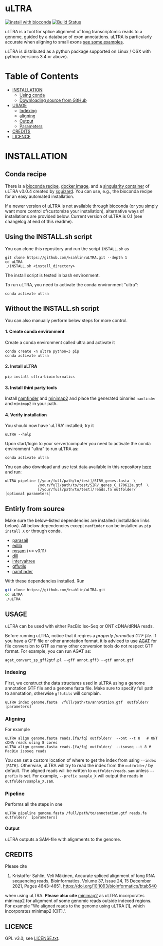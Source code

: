 uLTRA
===========
[![install with bioconda](https://img.shields.io/badge/install%20with-bioconda-brightgreen.svg?style=flat)](http://bioconda.github.io/recipes/ultra_bioinformatics/README.html) [![Build Status](https://travis-ci.org/ksahlin/uLTRA.svg?branch=master)](https://travis-ci.org/ksahlin/uLTRA)


uLTRA is a tool for splice alignment of long transcriptomic reads to a genome, guided by a database of exon annotations. uLTRA is particularly accurate when aligning to small exons [see some examples](https://github.com/ksahlin/ultra/tree/master/data/images). 

uLTRA is distributed as a python package supported on Linux / OSX with python (versions 3.4 or above). 


Table of Contents
=================

  * [INSTALLATION](#INSTALLATION)
    * [Using conda](#Using-conda)
    * [Downloading source from GitHub](#Downloading-source-from-github)
  * [USAGE](#USAGE)
    * [Indexing](#Indexing)
    * [aligning](#Aligning)
    * [Output](#Output)
    * [Parameters](#Parameters)
  * [CREDITS](#CREDITS)
  * [LICENCE](#LICENCE)



INSTALLATION
=================

## Conda recipe

There is a [bioconda recipe](https://bioconda.github.io/recipes/ultra_bioinformatics/README.html), [docker image](https://quay.io/repository/biocontainers/ultra_bioinformatics?tab=tags), and a [singularity container](https://depot.galaxyproject.org/singularity/ultra_bioinformatics%3A0.0.4--pyh5e36f6f_1) of uLTRA v0.0.4 created by [sguizard](https://github.com/sguizard). You can use, e.g., the bioconda recipe for an easy automated installation. 

If a newer version of uLTRA is not available through bioconda (or you simply want more control of/customize your installation), alternative ways of installations are provided below. Current version of uLTRA is 0.1 (see changelog at end of this readme).

## Using the INSTALL.sh script

You can clone this repository and 
run the script `INSTALL.sh` as

```
git clone https://github.com/ksahlin/uLTRA.git --depth 1
cd uLTRA
./INSTALL.sh <install_directory>
```

The install script is tested in bash environment. 

To run uLTRA, you need to activate the conda environment "ultra":

```
conda activate ultra
```

## Without the INSTALL.sh script

You can also manually perform below steps for more control.

#### 1. Create conda environment

Create a conda environment called ultra and activate it

```
conda create -n ultra python=3 pip 
conda activate ultra
```

#### 2. Install uLTRA 

```
pip install ultra-bioinformatics
```

#### 3. Install third party tools 

Install [namfinder](https://github.com/ksahlin/namfinder) and [minimap2](https://github.com/lh3/minimap2) and
place the generated binaries `namfinder` and `minimap2` in your path. 

#### 4. Verify installation

You should now have 'uLTRA' installed; try it

```
uLTRA --help
```

Upon start/login to your server/computer you need to activate the conda environment "ultra" to run uLTRA as:
```
conda activate ultra
```

You can also download and use test data available in this repository [here](https://github.com/ksahlin/ultra/tree/master/test) and run: 

```
uLTRA pipeline [/your/full/path/to/test]/SIRV_genes.fasta  \
               /your/full/path/to/test/SIRV_genes_C_170612a.gtf  \
               [/your/full/path/to/test]/reads.fa outfolder/  [optional parameters]
```



## Entirly from source


Make sure the below-listed dependencies are installed (installation links below). All below dependencies except `namfinder` can be installed as `pip install X` or through conda.
* [parasail](https://github.com/jeffdaily/parasail-python)
* [edlib](https://github.com/Martinsos/edlib)
* [pysam](http://pysam.readthedocs.io/en/latest/installation.html) (>= v0.11)
* [dill](https://pypi.org/project/dill/)
* [intervaltree](https://github.com/chaimleib/intervaltree/tree/master/intervaltree)
* [gffutils](https://pythonhosted.org/gffutils/)
* [namfinder](https://github.com/ksahlin/namfinder)

With these dependencies installed. Run

```sh
git clone https://github.com/ksahlin/uLTRA.git
cd uLTRA
./uLTRA
```


USAGE
----------------

uLTRA can be used with either PacBio Iso-Seq or ONT cDNA/dRNA reads. 

Before running uLTRA, notice that it reqires a _properly formatted GTF file_. If you have a GFF file or other annotation format, it is adviced to use [AGAT](https://github.com/NBISweden/AGAT) for file conversion to GTF as many other conversion tools do not respect GTF format. For example, you can run AGAT as:

```
agat_convert_sp_gff2gtf.pl --gff annot.gff3 --gtf annot.gtf
```


### Indexing

First, we construct the data structures used in uLTRA using a genome annotation GTF file and a genome fasta file.
Make sure to specify full path to annotation, otherwise `gffutils` will complain.

```
uLTRA index genome.fasta  /full/path/to/annotation.gtf  outfolder/  [parameters]
```


### Aligning

For example

```
uLTRA align genome.fasta reads.[fa/fq] outfolder/  --ont --t 8   # ONT cDNA reads using 8 cores
uLTRA align genome.fasta reads.[fa/fq] outfolder/  --isoseq --t 8 # PacBio isoseq reads
```

You can set a custom location of where to get the index from using `--index [PATH]`. Otherwise, uLTRA will try to read the index from the `outfolder/` by default. The aligned reads will be written to `outfolder/reads.sam` unless `--prefix` is set. For example, `--prefix sample_X` will output the reads in `outfolder/sample_X.sam`.

### Pipeline

Performs all the steps in one

```
uLTRA pipeline genome.fasta /full/path/to/annotation.gtf reads.fa outfolder/  [parameters]
```

#### Output

uLTRA outputs a SAM-file with alignments to the genome.



CREDITS
----------------

Please cite 

1. Kristoffer Sahlin, Veli Mäkinen, Accurate spliced alignment of long RNA sequencing reads, Bioinformatics, Volume 37, Issue 24, 15 December 2021, Pages 4643–4651, https://doi.org/10.1093/bioinformatics/btab540

when using uLTRA. **Please also cite** [minimap2](https://github.com/lh3/minimap2) as uLTRA incorporates minimap2 for alignment of some genomic reads outside indexed regions. For example "We aligned reads to the genome using uLTRA [1], which incorporates minimap2 [CIT].".




LICENCE
----------------

GPL v3.0, see [LICENSE.txt](https://github.com/ksahlin/uLTRA/blob/master/LICENCE.txt).




